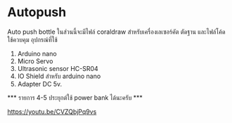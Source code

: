 # Autopush
Auto push bottle
ในส่วนนี้จะมีไฟล์ coraldraw สำหรับเครื่องเลเซอร์คัต ตัดฐาน และไฟล์โค้ดใช้ควบคุม อุปกรณ์ที่ใช้
1. Arduino nano
2. Micro Servo
3. Ultrasonic sensor HC-SR04
4. IO Shield สำหรับ arduino nano
5. Adapter DC 5v.

*** รายการ 4-5 ประยุกต์ใช้ power bank ได้นะครับ ***

https://youtu.be/CVZQbjPq9vs
